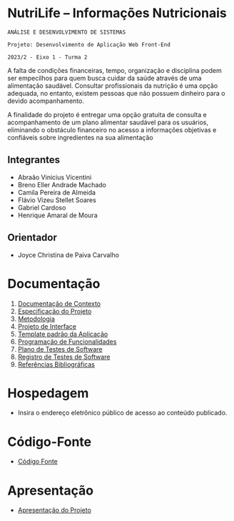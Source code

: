 # NutriLife – Informações Nutricionais

`ANÁLISE E DESENVOLVIMENTO DE SISTEMAS`

`Projeto: Desenvolvimento de Aplicação Web Front-End`

`2023/2 - Eixo 1 - Turma 2`

A falta de condições financeiras, tempo, organização e disciplina podem ser empecilhos para quem busca cuidar da saúde através de uma alimentação saudável. Consultar profissionais da nutrição é uma opção adequada, no entanto, existem pessoas que não possuem dinheiro para o devido acompanhamento. 

A finalidade do projeto é entregar uma opção gratuita de consulta e acompanhamento de um plano alimentar saudável para os usuários, eliminando o obstáculo financeiro no acesso a informações objetivas e confiáveis sobre ingredientes na sua alimentação 

## Integrantes

* Abraão Vinicius Vicentini
* Breno Eller Andrade Machado
* Camila Pereira de Almeida
* Flávio Vizeu Stellet Soares
* Gabriel Cardoso
* Henrique Amaral de Moura

## Orientador

* Joyce Christina de Paiva Carvalho

# Documentação

<ol>
<li><a href="documentos/01-Documentação de Contexto.md"> Documentação de Contexto</a></li>
<li><a href="documentos/02-Especificação do Projeto.md"> Especificação do Projeto</a></li>
<li><a href="documentos/03-Metodologia.md"> Metodologia</a></li>
<li><a href="documentos/04-Projeto de Interface.md"> Projeto de Interface</a></li>
<li><a href="documentos/05-Template padrão da Aplicação.md"> Template padrão da Aplicação</a></li>
<li><a href="documentos/06-Programação de Funcionalidades.md"> Programação de Funcionalidades</a></li>
<li><a href="documentos/07-Plano de Testes de Software.md"> Plano de Testes de Software</a></li>
<li><a href="documentos/08-Registro de Testes de Software.md"> Registro de Testes de Software</a></li>
<li><a href="documentos/09-Referências.md"> Referências Bibliográficas</a></li>
</ol>

# Hospedagem

* Insira o endereço eletrônico público de acesso ao conteúdo publicado. 

# Código-Fonte

* <a href="codigo-fonte/README.md">Código Fonte</a>

# Apresentação

* <a href="apresentacao/README.md">Apresentação do Projeto</a>
